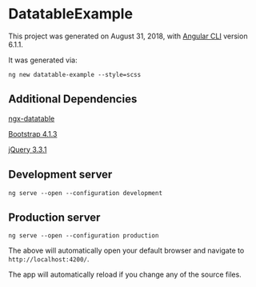 # DatatableExample

This project was generated on August 31, 2018, with [Angular CLI](https://github.com/angular/angular-cli) version 6.1.1.

It was generated via:

```
ng new datatable-example --style=scss
```

## Additional Dependencies

[ngx-datatable](https://github.com/swimlane/ngx-datatable)

[Bootstrap 4.1.3](https://getbootstrap.com/)

[jQuery 3.3.1](https://jquery.com/)

## Development server

```
ng serve --open --configuration development
```

## Production server

```
ng serve --open --configuration production
```

The above will automatically open your default browser and navigate to `http://localhost:4200/`.

The app will automatically reload if you change any of the source files.
